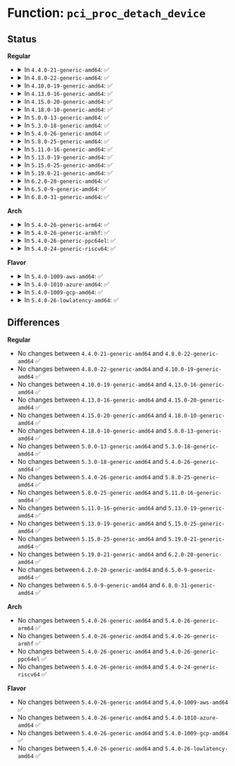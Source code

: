 # Function: <code>pci_proc_detach_device</code>

## Status
<b>Regular</b>
<ul>
<li>
<details>
<summary>In <code>4.4.0-21-generic-amd64</code>: ✅</summary>

```c
int pci_proc_detach_device(struct pci_dev * dev)
```

```json
{
  "name": "pci_proc_detach_device",
  "collision_type": "Unique Global",
  "inline_type": "No",
  "funcs": [
    {
      "addr": 18446744071583309776,
      "name": "pci_proc_detach_device",
      "external": true,
      "loc": "drivers/pci/proc.c:414",
      "file": "drivers/pci/proc.c",
      "inline": "seen, unknown",
      "caller_inline": [],
      "caller_func": [
        "drivers/pci/remove.c:pci_stop_bus_device"
      ]
    }
  ],
  "symbols": [
    {
      "addr": 18446744071583309776,
      "name": "pci_proc_detach_device",
      "section": ".text",
      "bind": "STB_GLOBAL",
      "size": 35
    }
  ]
}
```
</details>
</li>
<li>
<details>
<summary>In <code>4.8.0-22-generic-amd64</code>: ✅</summary>

```c
int pci_proc_detach_device(struct pci_dev * dev)
```

```json
{
  "name": "pci_proc_detach_device",
  "collision_type": "Unique Global",
  "inline_type": "No",
  "funcs": [
    {
      "addr": 18446744071583620784,
      "name": "pci_proc_detach_device",
      "external": true,
      "loc": "drivers/pci/proc.c:417",
      "file": "drivers/pci/proc.c",
      "inline": "seen, unknown",
      "caller_inline": [],
      "caller_func": [
        "drivers/pci/bus.c:pci_bus_add_device",
        "drivers/pci/remove.c:pci_stop_bus_device"
      ]
    }
  ],
  "symbols": [
    {
      "addr": 18446744071583620784,
      "name": "pci_proc_detach_device",
      "section": ".text",
      "bind": "STB_GLOBAL",
      "size": 35
    }
  ]
}
```
</details>
</li>
<li>
<details>
<summary>In <code>4.10.0-19-generic-amd64</code>: ✅</summary>

```c
int pci_proc_detach_device(struct pci_dev * dev)
```

```json
{
  "name": "pci_proc_detach_device",
  "collision_type": "Unique Global",
  "inline_type": "No",
  "funcs": [
    {
      "addr": 18446744071583757984,
      "name": "pci_proc_detach_device",
      "external": true,
      "loc": "drivers/pci/proc.c:417",
      "file": "drivers/pci/proc.c",
      "inline": "seen, unknown",
      "caller_inline": [],
      "caller_func": [
        "drivers/pci/bus.c:pci_bus_add_device",
        "drivers/pci/remove.c:pci_stop_bus_device"
      ]
    }
  ],
  "symbols": [
    {
      "addr": 18446744071583757984,
      "name": "pci_proc_detach_device",
      "section": ".text",
      "bind": "STB_GLOBAL",
      "size": 35
    }
  ]
}
```
</details>
</li>
<li>
<details>
<summary>In <code>4.13.0-16-generic-amd64</code>: ✅</summary>

```c
int pci_proc_detach_device(struct pci_dev * dev)
```

```json
{
  "name": "pci_proc_detach_device",
  "collision_type": "Unique Global",
  "inline_type": "No",
  "funcs": [
    {
      "addr": 18446744071583800608,
      "name": "pci_proc_detach_device",
      "external": true,
      "loc": "drivers/pci/proc.c:430",
      "file": "drivers/pci/proc.c",
      "inline": "seen, unknown",
      "caller_inline": [],
      "caller_func": [
        "drivers/pci/bus.c:pci_bus_add_device",
        "drivers/pci/remove.c:pci_stop_bus_device"
      ]
    }
  ],
  "symbols": [
    {
      "addr": 18446744071583800608,
      "name": "pci_proc_detach_device",
      "section": ".text",
      "bind": "STB_GLOBAL",
      "size": 35
    }
  ]
}
```
</details>
</li>
<li>
<details>
<summary>In <code>4.15.0-20-generic-amd64</code>: ✅</summary>

```c
int pci_proc_detach_device(struct pci_dev * dev)
```

```json
{
  "name": "pci_proc_detach_device",
  "collision_type": "Unique Global",
  "inline_type": "No",
  "funcs": [
    {
      "addr": 18446744071584063776,
      "name": "pci_proc_detach_device",
      "external": true,
      "loc": "drivers/pci/proc.c:432",
      "file": "drivers/pci/proc.c",
      "inline": "seen, unknown",
      "caller_inline": [],
      "caller_func": [
        "drivers/pci/bus.c:pci_bus_add_device",
        "drivers/pci/remove.c:pci_stop_bus_device"
      ]
    }
  ],
  "symbols": [
    {
      "addr": 18446744071584063776,
      "name": "pci_proc_detach_device",
      "section": ".text",
      "bind": "STB_GLOBAL",
      "size": 35
    }
  ]
}
```
</details>
</li>
<li>
<details>
<summary>In <code>4.18.0-10-generic-amd64</code>: ✅</summary>

```c
int pci_proc_detach_device(struct pci_dev * dev)
```

```json
{
  "name": "pci_proc_detach_device",
  "collision_type": "Unique Global",
  "inline_type": "No",
  "funcs": [
    {
      "addr": 18446744071584263136,
      "name": "pci_proc_detach_device",
      "external": true,
      "loc": "drivers/pci/proc.c:432",
      "file": "drivers/pci/proc.c",
      "inline": "seen, unknown",
      "caller_inline": [],
      "caller_func": [
        "drivers/pci/bus.c:pci_bus_add_device",
        "drivers/pci/remove.c:pci_stop_bus_device"
      ]
    }
  ],
  "symbols": [
    {
      "addr": 18446744071584263136,
      "name": "pci_proc_detach_device",
      "section": ".text",
      "bind": "STB_GLOBAL",
      "size": 35
    }
  ]
}
```
</details>
</li>
<li>
<details>
<summary>In <code>5.0.0-13-generic-amd64</code>: ✅</summary>

```c
int pci_proc_detach_device(struct pci_dev * dev)
```

```json
{
  "name": "pci_proc_detach_device",
  "collision_type": "Unique Global",
  "inline_type": "No",
  "funcs": [
    {
      "addr": 18446744071584352864,
      "name": "pci_proc_detach_device",
      "external": true,
      "loc": "drivers/pci/proc.c:432",
      "file": "drivers/pci/proc.c",
      "inline": "seen, unknown",
      "caller_inline": [],
      "caller_func": [
        "drivers/pci/bus.c:pci_bus_add_device",
        "drivers/pci/remove.c:pci_stop_bus_device"
      ]
    }
  ],
  "symbols": [
    {
      "addr": 18446744071584352864,
      "name": "pci_proc_detach_device",
      "section": ".text",
      "bind": "STB_GLOBAL",
      "size": 35
    }
  ]
}
```
</details>
</li>
<li>
<details>
<summary>In <code>5.3.0-18-generic-amd64</code>: ✅</summary>

```c
int pci_proc_detach_device(struct pci_dev * dev)
```

```json
{
  "name": "pci_proc_detach_device",
  "collision_type": "Unique Global",
  "inline_type": "No",
  "funcs": [
    {
      "addr": 18446744071584547680,
      "name": "pci_proc_detach_device",
      "external": true,
      "loc": "drivers/pci/proc.c:433",
      "file": "drivers/pci/proc.c",
      "inline": "seen, unknown",
      "caller_inline": [],
      "caller_func": [
        "drivers/pci/bus.c:pci_bus_add_device",
        "drivers/pci/remove.c:pci_stop_bus_device"
      ]
    }
  ],
  "symbols": [
    {
      "addr": 18446744071584547680,
      "name": "pci_proc_detach_device",
      "section": ".text",
      "bind": "STB_GLOBAL",
      "size": 35
    }
  ]
}
```
</details>
</li>
<li>
<details>
<summary>In <code>5.4.0-26-generic-amd64</code>: ✅</summary>

```c
int pci_proc_detach_device(struct pci_dev * dev)
```

```json
{
  "name": "pci_proc_detach_device",
  "collision_type": "Unique Global",
  "inline_type": "No",
  "funcs": [
    {
      "addr": 18446744071584683072,
      "name": "pci_proc_detach_device",
      "external": true,
      "loc": "drivers/pci/proc.c:436",
      "file": "drivers/pci/proc.c",
      "inline": "seen, unknown",
      "caller_inline": [],
      "caller_func": [
        "drivers/pci/bus.c:pci_bus_add_device",
        "drivers/pci/remove.c:pci_stop_bus_device"
      ]
    }
  ],
  "symbols": [
    {
      "addr": 18446744071584683072,
      "name": "pci_proc_detach_device",
      "section": ".text",
      "bind": "STB_GLOBAL",
      "size": 35
    }
  ]
}
```
</details>
</li>
<li>
<details>
<summary>In <code>5.8.0-25-generic-amd64</code>: ✅</summary>

```c
int pci_proc_detach_device(struct pci_dev * dev)
```

```json
{
  "name": "pci_proc_detach_device",
  "collision_type": "Unique Global",
  "inline_type": "No",
  "funcs": [
    {
      "addr": 18446744071585396560,
      "name": "pci_proc_detach_device",
      "external": true,
      "loc": "drivers/pci/proc.c:437",
      "file": "drivers/pci/proc.c",
      "inline": "seen, unknown",
      "caller_inline": [],
      "caller_func": [
        "drivers/pci/remove.c:pci_stop_bus_device"
      ]
    }
  ],
  "symbols": [
    {
      "addr": 18446744071585396560,
      "name": "pci_proc_detach_device",
      "section": ".text",
      "bind": "STB_GLOBAL",
      "size": 38
    }
  ]
}
```
</details>
</li>
<li>
<details>
<summary>In <code>5.11.0-16-generic-amd64</code>: ✅</summary>

```c
int pci_proc_detach_device(struct pci_dev * dev)
```

```json
{
  "name": "pci_proc_detach_device",
  "collision_type": "Unique Global",
  "inline_type": "No",
  "funcs": [
    {
      "addr": 18446744071585553312,
      "name": "pci_proc_detach_device",
      "external": true,
      "loc": "drivers/pci/proc.c:437",
      "file": "drivers/pci/proc.c",
      "inline": "seen, unknown",
      "caller_inline": [],
      "caller_func": [
        "drivers/pci/remove.c:pci_stop_bus_device"
      ]
    }
  ],
  "symbols": [
    {
      "addr": 18446744071585553312,
      "name": "pci_proc_detach_device",
      "section": ".text",
      "bind": "STB_GLOBAL",
      "size": 38
    }
  ]
}
```
</details>
</li>
<li>
<details>
<summary>In <code>5.13.0-19-generic-amd64</code>: ✅</summary>

```c
int pci_proc_detach_device(struct pci_dev * dev)
```

```json
{
  "name": "pci_proc_detach_device",
  "collision_type": "Unique Global",
  "inline_type": "No",
  "funcs": [
    {
      "addr": 18446744071585431872,
      "name": "pci_proc_detach_device",
      "external": true,
      "loc": "drivers/pci/proc.c:443",
      "file": "drivers/pci/proc.c",
      "inline": "seen, unknown",
      "caller_inline": [],
      "caller_func": [
        "drivers/pci/remove.c:pci_stop_bus_device"
      ]
    }
  ],
  "symbols": [
    {
      "addr": 18446744071585431872,
      "name": "pci_proc_detach_device",
      "section": ".text",
      "bind": "STB_GLOBAL",
      "size": 38
    }
  ]
}
```
</details>
</li>
<li>
<details>
<summary>In <code>5.15.0-25-generic-amd64</code>: ✅</summary>

```c
int pci_proc_detach_device(struct pci_dev * dev)
```

```json
{
  "name": "pci_proc_detach_device",
  "collision_type": "Unique Global",
  "inline_type": "No",
  "funcs": [
    {
      "addr": 18446744071585897296,
      "name": "pci_proc_detach_device",
      "external": true,
      "loc": "drivers/pci/proc.c:444",
      "file": "drivers/pci/proc.c",
      "inline": "seen, unknown",
      "caller_inline": [],
      "caller_func": [
        "drivers/pci/remove.c:pci_stop_bus_device"
      ]
    }
  ],
  "symbols": [
    {
      "addr": 18446744071585897296,
      "name": "pci_proc_detach_device",
      "section": ".text",
      "bind": "STB_GLOBAL",
      "size": 38
    }
  ]
}
```
</details>
</li>
<li>
<details>
<summary>In <code>5.19.0-21-generic-amd64</code>: ✅</summary>

```c
int pci_proc_detach_device(struct pci_dev * dev)
```

```json
{
  "name": "pci_proc_detach_device",
  "collision_type": "Unique Global",
  "inline_type": "No",
  "funcs": [
    {
      "addr": 18446744071587095520,
      "name": "pci_proc_detach_device",
      "external": true,
      "loc": "drivers/pci/proc.c:442",
      "file": "drivers/pci/proc.c",
      "inline": "seen, unknown",
      "caller_inline": [],
      "caller_func": [
        "drivers/pci/remove.c:pci_stop_bus_device"
      ]
    }
  ],
  "symbols": [
    {
      "addr": 18446744071587095520,
      "name": "pci_proc_detach_device",
      "section": ".text",
      "bind": "STB_GLOBAL",
      "size": 44
    }
  ]
}
```
</details>
</li>
<li>
<details>
<summary>In <code>6.2.0-20-generic-amd64</code>: ✅</summary>

```c
int pci_proc_detach_device(struct pci_dev * dev)
```

```json
{
  "name": "pci_proc_detach_device",
  "collision_type": "Unique Global",
  "inline_type": "No",
  "funcs": [
    {
      "addr": 18446744071588286336,
      "name": "pci_proc_detach_device",
      "external": true,
      "loc": "drivers/pci/proc.c:447",
      "file": "drivers/pci/proc.c",
      "inline": "seen, unknown",
      "caller_inline": [],
      "caller_func": [
        "drivers/pci/remove.c:pci_stop_bus_device"
      ]
    }
  ],
  "symbols": [
    {
      "addr": 18446744071588286336,
      "name": "pci_proc_detach_device",
      "section": ".text",
      "bind": "STB_GLOBAL",
      "size": 44
    }
  ]
}
```
</details>
</li>
<li>
<details>
<summary>In <code>6.5.0-9-generic-amd64</code>: ✅</summary>

```c
int pci_proc_detach_device(struct pci_dev * dev)
```

```json
{
  "name": "pci_proc_detach_device",
  "collision_type": "Unique Global",
  "inline_type": "No",
  "funcs": [
    {
      "addr": 18446744071588562240,
      "name": "pci_proc_detach_device",
      "external": true,
      "loc": "drivers/pci/proc.c:447",
      "file": "drivers/pci/proc.c",
      "inline": "seen, unknown",
      "caller_inline": [],
      "caller_func": [
        "drivers/pci/remove.c:pci_stop_bus_device"
      ]
    }
  ],
  "symbols": [
    {
      "addr": 18446744071588562240,
      "name": "pci_proc_detach_device",
      "section": ".text",
      "bind": "STB_GLOBAL",
      "size": 44
    }
  ]
}
```
</details>
</li>
<li>
<details>
<summary>In <code>6.8.0-31-generic-amd64</code>: ✅</summary>

```c
int pci_proc_detach_device(struct pci_dev * dev)
```

```json
{
  "name": "pci_proc_detach_device",
  "collision_type": "Unique Global",
  "inline_type": "No",
  "funcs": [
    {
      "addr": 18446744071588862016,
      "name": "pci_proc_detach_device",
      "external": true,
      "loc": "drivers/pci/proc.c:447",
      "file": "drivers/pci/proc.c",
      "inline": "seen, unknown",
      "caller_inline": [],
      "caller_func": [
        "drivers/pci/remove.c:pci_stop_bus_device"
      ]
    }
  ],
  "symbols": [
    {
      "addr": 18446744071588862016,
      "name": "pci_proc_detach_device",
      "section": ".text",
      "bind": "STB_GLOBAL",
      "size": 44
    }
  ]
}
```
</details>
</li>
</ul>
<b>Arch</b>
<ul>
<li>
<details>
<summary>In <code>5.4.0-26-generic-arm64</code>: ✅</summary>

```c
int pci_proc_detach_device(struct pci_dev * dev)
```

```json
{
  "name": "pci_proc_detach_device",
  "collision_type": "Unique Global",
  "inline_type": "No",
  "funcs": [
    {
      "addr": 18446603336496934704,
      "name": "pci_proc_detach_device",
      "external": true,
      "loc": "drivers/pci/proc.c:436",
      "file": "drivers/pci/proc.c",
      "inline": "seen, unknown",
      "caller_inline": [],
      "caller_func": [
        "drivers/pci/bus.c:pci_bus_add_device",
        "drivers/pci/remove.c:pci_stop_bus_device"
      ]
    }
  ],
  "symbols": [
    {
      "addr": 18446603336496934704,
      "name": "pci_proc_detach_device",
      "section": ".text",
      "bind": "STB_GLOBAL",
      "size": 52
    }
  ]
}
```
</details>
</li>
<li>
<details>
<summary>In <code>5.4.0-26-generic-armhf</code>: ✅</summary>

```c
int pci_proc_detach_device(struct pci_dev * dev)
```

```json
{
  "name": "pci_proc_detach_device",
  "collision_type": "Unique Global",
  "inline_type": "No",
  "funcs": [
    {
      "addr": 3230208448,
      "name": "pci_proc_detach_device",
      "external": true,
      "loc": "drivers/pci/proc.c:436",
      "file": "drivers/pci/proc.c",
      "inline": "seen, unknown",
      "caller_inline": [],
      "caller_func": [
        "drivers/pci/bus.c:pci_bus_add_device",
        "drivers/pci/remove.c:pci_stop_bus_device"
      ]
    }
  ],
  "symbols": [
    {
      "addr": 3230208448,
      "name": "pci_proc_detach_device",
      "section": ".text",
      "bind": "STB_GLOBAL",
      "size": 44
    }
  ]
}
```
</details>
</li>
<li>
<details>
<summary>In <code>5.4.0-26-generic-ppc64el</code>: ✅</summary>

```c
int pci_proc_detach_device(struct pci_dev * dev)
```

```json
{
  "name": "pci_proc_detach_device",
  "collision_type": "Unique Global",
  "inline_type": "No",
  "funcs": [
    {
      "addr": 13835058055291034576,
      "name": "pci_proc_detach_device",
      "external": true,
      "loc": "drivers/pci/proc.c:436",
      "file": "drivers/pci/proc.c",
      "inline": "seen, unknown",
      "caller_inline": [],
      "caller_func": [
        "drivers/pci/bus.c:pci_bus_add_device",
        "drivers/pci/remove.c:pci_stop_bus_device"
      ]
    }
  ],
  "symbols": [
    {
      "addr": 13835058055291034576,
      "name": "pci_proc_detach_device",
      "section": ".text",
      "bind": "STB_GLOBAL",
      "size": 80
    }
  ]
}
```
</details>
</li>
<li>
<details>
<summary>In <code>5.4.0-24-generic-riscv64</code>: ✅</summary>

```c
int pci_proc_detach_device(struct pci_dev * dev)
```

```json
{
  "name": "pci_proc_detach_device",
  "collision_type": "Unique Global",
  "inline_type": "No",
  "funcs": [
    {
      "addr": 18446743936275615576,
      "name": "pci_proc_detach_device",
      "external": true,
      "loc": "drivers/pci/proc.c:436",
      "file": "drivers/pci/proc.c",
      "inline": "seen, unknown",
      "caller_inline": [],
      "caller_func": [
        "drivers/pci/bus.c:pci_bus_add_device",
        "drivers/pci/remove.c:pci_stop_bus_device"
      ]
    }
  ],
  "symbols": [
    {
      "addr": 18446743936275615576,
      "name": "pci_proc_detach_device",
      "section": ".text",
      "bind": "STB_GLOBAL",
      "size": 48
    }
  ]
}
```
</details>
</li>
</ul>
<b>Flavor</b>
<ul>
<li>
<details>
<summary>In <code>5.4.0-1009-aws-amd64</code>: ✅</summary>

```c
int pci_proc_detach_device(struct pci_dev * dev)
```

```json
{
  "name": "pci_proc_detach_device",
  "collision_type": "Unique Global",
  "inline_type": "No",
  "funcs": [
    {
      "addr": 18446744071584633552,
      "name": "pci_proc_detach_device",
      "external": true,
      "loc": "drivers/pci/proc.c:436",
      "file": "drivers/pci/proc.c",
      "inline": "seen, unknown",
      "caller_inline": [],
      "caller_func": [
        "drivers/pci/bus.c:pci_bus_add_device",
        "drivers/pci/remove.c:pci_stop_bus_device"
      ]
    }
  ],
  "symbols": [
    {
      "addr": 18446744071584633552,
      "name": "pci_proc_detach_device",
      "section": ".text",
      "bind": "STB_GLOBAL",
      "size": 35
    }
  ]
}
```
</details>
</li>
<li>
<details>
<summary>In <code>5.4.0-1010-azure-amd64</code>: ✅</summary>

```c
int pci_proc_detach_device(struct pci_dev * dev)
```

```json
{
  "name": "pci_proc_detach_device",
  "collision_type": "Unique Global",
  "inline_type": "No",
  "funcs": [
    {
      "addr": 18446744071584563360,
      "name": "pci_proc_detach_device",
      "external": true,
      "loc": "drivers/pci/proc.c:436",
      "file": "drivers/pci/proc.c",
      "inline": "seen, unknown",
      "caller_inline": [],
      "caller_func": [
        "drivers/pci/bus.c:pci_bus_add_device",
        "drivers/pci/remove.c:pci_stop_bus_device"
      ]
    }
  ],
  "symbols": [
    {
      "addr": 18446744071584563360,
      "name": "pci_proc_detach_device",
      "section": ".text",
      "bind": "STB_GLOBAL",
      "size": 35
    }
  ]
}
```
</details>
</li>
<li>
<details>
<summary>In <code>5.4.0-1009-gcp-amd64</code>: ✅</summary>

```c
int pci_proc_detach_device(struct pci_dev * dev)
```

```json
{
  "name": "pci_proc_detach_device",
  "collision_type": "Unique Global",
  "inline_type": "No",
  "funcs": [
    {
      "addr": 18446744071584633232,
      "name": "pci_proc_detach_device",
      "external": true,
      "loc": "drivers/pci/proc.c:436",
      "file": "drivers/pci/proc.c",
      "inline": "seen, unknown",
      "caller_inline": [],
      "caller_func": [
        "drivers/pci/bus.c:pci_bus_add_device",
        "drivers/pci/remove.c:pci_stop_bus_device"
      ]
    }
  ],
  "symbols": [
    {
      "addr": 18446744071584633232,
      "name": "pci_proc_detach_device",
      "section": ".text",
      "bind": "STB_GLOBAL",
      "size": 35
    }
  ]
}
```
</details>
</li>
<li>
<details>
<summary>In <code>5.4.0-26-lowlatency-amd64</code>: ✅</summary>

```c
int pci_proc_detach_device(struct pci_dev * dev)
```

```json
{
  "name": "pci_proc_detach_device",
  "collision_type": "Unique Global",
  "inline_type": "No",
  "funcs": [
    {
      "addr": 18446744071584740928,
      "name": "pci_proc_detach_device",
      "external": true,
      "loc": "drivers/pci/proc.c:436",
      "file": "drivers/pci/proc.c",
      "inline": "seen, unknown",
      "caller_inline": [],
      "caller_func": [
        "drivers/pci/bus.c:pci_bus_add_device",
        "drivers/pci/remove.c:pci_stop_bus_device"
      ]
    }
  ],
  "symbols": [
    {
      "addr": 18446744071584740928,
      "name": "pci_proc_detach_device",
      "section": ".text",
      "bind": "STB_GLOBAL",
      "size": 35
    }
  ]
}
```
</details>
</li>
</ul>

## Differences
<b>Regular</b>
<ul>
<li>
No changes between <code>4.4.0-21-generic-amd64</code> and <code>4.8.0-22-generic-amd64</code> ✅
</li>
<li>
No changes between <code>4.8.0-22-generic-amd64</code> and <code>4.10.0-19-generic-amd64</code> ✅
</li>
<li>
No changes between <code>4.10.0-19-generic-amd64</code> and <code>4.13.0-16-generic-amd64</code> ✅
</li>
<li>
No changes between <code>4.13.0-16-generic-amd64</code> and <code>4.15.0-20-generic-amd64</code> ✅
</li>
<li>
No changes between <code>4.15.0-20-generic-amd64</code> and <code>4.18.0-10-generic-amd64</code> ✅
</li>
<li>
No changes between <code>4.18.0-10-generic-amd64</code> and <code>5.0.0-13-generic-amd64</code> ✅
</li>
<li>
No changes between <code>5.0.0-13-generic-amd64</code> and <code>5.3.0-18-generic-amd64</code> ✅
</li>
<li>
No changes between <code>5.3.0-18-generic-amd64</code> and <code>5.4.0-26-generic-amd64</code> ✅
</li>
<li>
No changes between <code>5.4.0-26-generic-amd64</code> and <code>5.8.0-25-generic-amd64</code> ✅
</li>
<li>
No changes between <code>5.8.0-25-generic-amd64</code> and <code>5.11.0-16-generic-amd64</code> ✅
</li>
<li>
No changes between <code>5.11.0-16-generic-amd64</code> and <code>5.13.0-19-generic-amd64</code> ✅
</li>
<li>
No changes between <code>5.13.0-19-generic-amd64</code> and <code>5.15.0-25-generic-amd64</code> ✅
</li>
<li>
No changes between <code>5.15.0-25-generic-amd64</code> and <code>5.19.0-21-generic-amd64</code> ✅
</li>
<li>
No changes between <code>5.19.0-21-generic-amd64</code> and <code>6.2.0-20-generic-amd64</code> ✅
</li>
<li>
No changes between <code>6.2.0-20-generic-amd64</code> and <code>6.5.0-9-generic-amd64</code> ✅
</li>
<li>
No changes between <code>6.5.0-9-generic-amd64</code> and <code>6.8.0-31-generic-amd64</code> ✅
</li>
</ul>
<b>Arch</b>
<ul>
<li>
No changes between <code>5.4.0-26-generic-amd64</code> and <code>5.4.0-26-generic-arm64</code> ✅
</li>
<li>
No changes between <code>5.4.0-26-generic-amd64</code> and <code>5.4.0-26-generic-armhf</code> ✅
</li>
<li>
No changes between <code>5.4.0-26-generic-amd64</code> and <code>5.4.0-26-generic-ppc64el</code> ✅
</li>
<li>
No changes between <code>5.4.0-26-generic-amd64</code> and <code>5.4.0-24-generic-riscv64</code> ✅
</li>
</ul>
<b>Flavor</b>
<ul>
<li>
No changes between <code>5.4.0-26-generic-amd64</code> and <code>5.4.0-1009-aws-amd64</code> ✅
</li>
<li>
No changes between <code>5.4.0-26-generic-amd64</code> and <code>5.4.0-1010-azure-amd64</code> ✅
</li>
<li>
No changes between <code>5.4.0-26-generic-amd64</code> and <code>5.4.0-1009-gcp-amd64</code> ✅
</li>
<li>
No changes between <code>5.4.0-26-generic-amd64</code> and <code>5.4.0-26-lowlatency-amd64</code> ✅
</li>
</ul>
